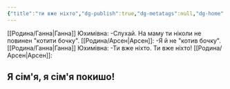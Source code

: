 ```yaml
---
{"title":"ти вже ніхто","dg-publish":true,"dg-metatags":null,"dg-home":null,"permalink":"/transkripcziyi/ti-vzhe-nihto/","dgPassFrontmatter":true,"noteIcon":""}
---
```




[[Родина/Ганна\|Ганна]] Юхимівна:
-Слухай. На маму ти ніколи не повинен "котити бочку". 
[[Родина/Арсен\|Арсен]]:
-Я й не "котив бочку".
[[Родина/Ганна\|Ганна]] Юхимівна:
-Ти вже ніхто. Ти вже ніхто! 
[[Родина/Арсен\|Арсен]]:
## Я сім'я, я сім'я покишо!
